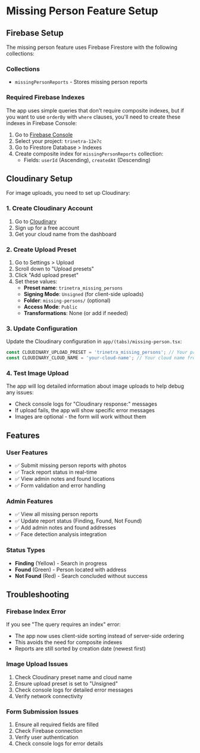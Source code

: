 # Missing Person Feature Setup

## Firebase Setup

The missing person feature uses Firebase Firestore with the following collections:

### Collections
- `missingPersonReports` - Stores missing person reports

### Required Firebase Indexes
The app uses simple queries that don't require composite indexes, but if you want to use `orderBy` with `where` clauses, you'll need to create these indexes in Firebase Console:

1. Go to [Firebase Console](https://console.firebase.google.com/)
2. Select your project: `trinetra-12e7c`
3. Go to Firestore Database > Indexes
4. Create composite index for `missingPersonReports` collection:
   - Fields: `userId` (Ascending), `createdAt` (Descending)

## Cloudinary Setup

For image uploads, you need to set up Cloudinary:

### 1. Create Cloudinary Account
1. Go to [Cloudinary](https://cloudinary.com/)
2. Sign up for a free account
3. Get your cloud name from the dashboard

### 2. Create Upload Preset
1. Go to Settings > Upload
2. Scroll down to "Upload presets"
3. Click "Add upload preset"
4. Set these values:
   - **Preset name**: `trinetra_missing_persons`
   - **Signing Mode**: `Unsigned` (for client-side uploads)
   - **Folder**: `missing-persons/` (optional)
   - **Access Mode**: `Public`
   - **Transformations**: None (or add if needed)

### 3. Update Configuration
Update the Cloudinary configuration in `app/(tabs)/missing-person.tsx`:

```typescript
const CLOUDINARY_UPLOAD_PRESET = 'trinetra_missing_persons'; // Your preset name
const CLOUDINARY_CLOUD_NAME = 'your-cloud-name'; // Your cloud name from dashboard
```

### 4. Test Image Upload
The app will log detailed information about image uploads to help debug any issues:
- Check console logs for "Cloudinary response:" messages
- If upload fails, the app will show specific error messages
- Images are optional - the form will work without them

## Features

### User Features
- ✅ Submit missing person reports with photos
- ✅ Track report status in real-time
- ✅ View admin notes and found locations
- ✅ Form validation and error handling

### Admin Features
- ✅ View all missing person reports
- ✅ Update report status (Finding, Found, Not Found)
- ✅ Add admin notes and found addresses
- ✅ Face detection analysis integration

### Status Types
- **Finding** (Yellow) - Search in progress
- **Found** (Green) - Person located with address
- **Not Found** (Red) - Search concluded without success

## Troubleshooting

### Firebase Index Error
If you see "The query requires an index" error:
- The app now uses client-side sorting instead of server-side ordering
- This avoids the need for composite indexes
- Reports are still sorted by creation date (newest first)

### Image Upload Issues
1. Check Cloudinary preset name and cloud name
2. Ensure upload preset is set to "Unsigned"
3. Check console logs for detailed error messages
4. Verify network connectivity

### Form Submission Issues
1. Ensure all required fields are filled
2. Check Firebase connection
3. Verify user authentication
4. Check console logs for error details

